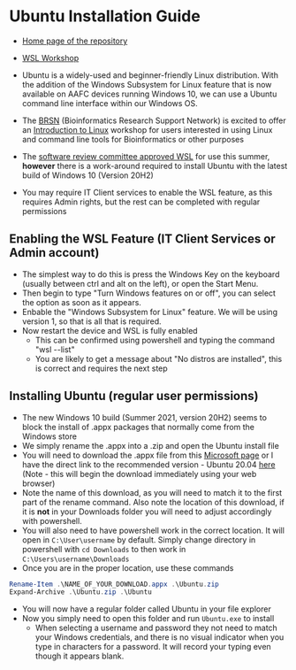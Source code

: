 # Ubuntu Installation Guide

- [Home page of the repository](linux_resources)
- [WSL Workshop](/WSL_workshop)

- Ubuntu is a widely-used and beginner-friendly Linux distribution. With the addition of the Windows Subsystem for Linux feature that is now available on AAFC devices running Windows 10, we can use a Ubuntu command line interface within our Windows OS.
- The [BRSN](https://collab.agr.gc.ca/co/BRS-SRB/SitePages/Home.aspx) (Bioinformatics Research Support Network) is excited to offer an [Introduction to Linux](https://gccode.ssc-spc.gc.ca/bioinformatics_aafc/training_documentation/intro_to_linux_workshop/-/blob/master/README.md) workshop for users interested in using Linux and command line tools for Bioinformatics or other purposes
- The [software review committee approved WSL](https://collab.agr.gc.ca/co/ndlm-gncob/Lists/Software%20List/AllItems.aspx?FilterField1=FL&FilterValue1=W) for use this summer, **however** there is a work-around required to install Ubuntu with the latest build of Windows 10 (Version 20H2)
- You may require IT Client services to enable the WSL feature, as this requires Admin rights, but the rest can be completed with regular permissions

## Enabling the WSL Feature (IT Client Services or Admin account)

- The simplest way to do this is press the Windows Key on the keyboard (usually between ctrl and alt on the left), or open the Start Menu.
- Then begin to type "Turn Windows features on or off", you can select the option as soon as it appears.
- Enbable the "Windows Subsystem for Linux" feature. We will be using version 1, so that is all that is required.
- Now restart the device and WSL is fully enabled
  - This can be confirmed using powershell and typing the command "wsl --list"
  - You are likely to get a message about "No distros are installed", this is correct and requires the next step

## Installing Ubuntu (regular user permissions)

- The new Windows 10 build (Summer 2021, version 20H2) seems to block the install of .appx packages that normally come from the Windows store
- We simply rename the .appx into a .zip and open the Ubuntu install file
- You will need to download the .appx file from this [Microsoft page](https://docs.microsoft.com/en-us/windows/wsl/install-manual) or I have the direct link to the recommended version - Ubuntu 20.04 [here](https://aka.ms/wslubuntu2004) (Note - this will begin the download immediately using your web browser)
- Note the name of this download, as you will need to match it to the first part of the rename command. Also note the location of this download, if it is **not** in your Downloads folder you will need to adjust accordingly with powershell.
- You will also need to have powershell work in the correct location. It will open in `C:\User\username` by default. Simply change directory in powershell with `cd Downloads` to then work in `C:\Users\username\Downloads`
- Once you are in the proper location, use these commands

```powershell
Rename-Item .\NAME_OF_YOUR_DOWNLOAD.appx .\Ubuntu.zip
Expand-Archive .\Ubuntu.zip .\Ubuntu
```

- You will now have a regular folder called Ubuntu in your file explorer
- Now you simply need to open this folder and run `Ubuntu.exe` to install
  - When selecting a username and password they not need to match your Windows credentials, and there is no visual indicator when you type in characters for a password. It will record your typing even though it appears blank.
